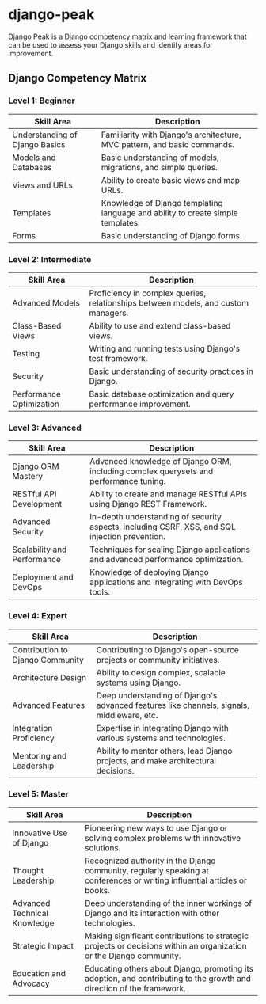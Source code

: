 # django-peak

Django Peak is a Django competency matrix and learning framework that can be used to assess your Django skills and identify areas for improvement.

## Django Competency Matrix

### Level 1: Beginner
| Skill Area                     | Description                                                                     |
| ------------------------------ | ------------------------------------------------------------------------------- |
| Understanding of Django Basics | Familiarity with Django's architecture, MVC pattern, and basic commands.        |
| Models and Databases           | Basic understanding of models, migrations, and simple queries.                  |
| Views and URLs                 | Ability to create basic views and map URLs.                                     |
| Templates                      | Knowledge of Django templating language and ability to create simple templates. |
| Forms                          | Basic understanding of Django forms.                                            |

### Level 2: Intermediate
| Skill Area               | Description                                                                        |
| ------------------------ | ---------------------------------------------------------------------------------- |
| Advanced Models          | Proficiency in complex queries, relationships between models, and custom managers. |
| Class-Based Views        | Ability to use and extend class-based views.                                       |
| Testing                  | Writing and running tests using Django's test framework.                           |
| Security                 | Basic understanding of security practices in Django.                               |
| Performance Optimization | Basic database optimization and query performance improvement.                     |

### Level 3: Advanced
| Skill Area                  | Description                                                                                    |
| --------------------------- | ---------------------------------------------------------------------------------------------- |
| Django ORM Mastery          | Advanced knowledge of Django ORM, including complex querysets and performance tuning.          |
| RESTful API Development     | Ability to create and manage RESTful APIs using Django REST Framework.                         |
| Advanced Security           | In-depth understanding of security aspects, including CSRF, XSS, and SQL injection prevention. |
| Scalability and Performance | Techniques for scaling Django applications and advanced performance optimization.              |
| Deployment and DevOps       | Knowledge of deploying Django applications and integrating with DevOps tools.                  |

### Level 4: Expert
| Skill Area                       | Description                                                                               |
| -------------------------------- | ----------------------------------------------------------------------------------------- |
| Contribution to Django Community | Contributing to Django's open-source projects or community initiatives.                   |
| Architecture Design              | Ability to design complex, scalable systems using Django.                                 |
| Advanced Features                | Deep understanding of Django's advanced features like channels, signals, middleware, etc. |
| Integration Proficiency          | Expertise in integrating Django with various systems and technologies.                    |
| Mentoring and Leadership         | Ability to mentor others, lead Django projects, and make architectural decisions.         |

### Level 5: Master
| Skill Area                   | Description                                                                                                               |
| ---------------------------- | ------------------------------------------------------------------------------------------------------------------------- |
| Innovative Use of Django     | Pioneering new ways to use Django or solving complex problems with innovative solutions.                                  |
| Thought Leadership           | Recognized authority in the Django community, regularly speaking at conferences or writing influential articles or books. |
| Advanced Technical Knowledge | Deep understanding of the inner workings of Django and its interaction with other technologies.                           |
| Strategic Impact             | Making significant contributions to strategic projects or decisions within an organization or the Django community.       |
| Education and Advocacy       | Educating others about Django, promoting its adoption, and contributing to the growth and direction of the framework.     |
